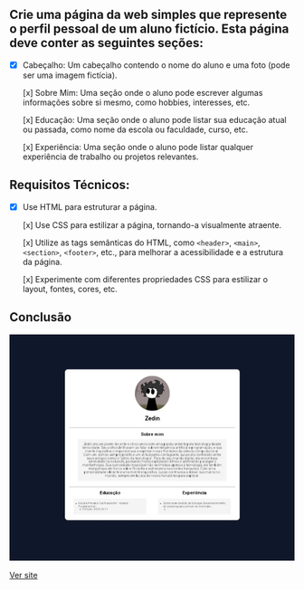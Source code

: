 ## Crie uma página da web simples que represente o perfil pessoal de um aluno fictício. Esta página deve conter as seguintes seções:

- [x] Cabeçalho: Um cabeçalho contendo o nome do aluno e uma foto (pode ser uma imagem fictícia).

  [x] Sobre Mim: Uma seção onde o aluno pode escrever algumas informações sobre si mesmo, como hobbies, interesses, etc.

  [x] Educação: Uma seção onde o aluno pode listar sua educação atual ou passada, como nome da escola ou faculdade, curso, etc.

  [x] Experiência: Uma seção onde o aluno pode listar qualquer experiência de trabalho ou projetos relevantes.

## Requisitos Técnicos:

- [x] Use HTML para estruturar a página.

  [x] Use CSS para estilizar a página, tornando-a visualmente atraente.

  [x] Utilize as tags semânticas do HTML, como `<header>`, `<main>`, `<section>`, `<footer>`, etc., para melhorar a acessibilidade e a estrutura da página.

  [x] Experimente com diferentes propriedades CSS para estilizar o layout, fontes, cores, etc.

## Conclusão

<img src="profile.jpg"/>

[Ver site](https://angrycsm.github.io/card-profile/)
